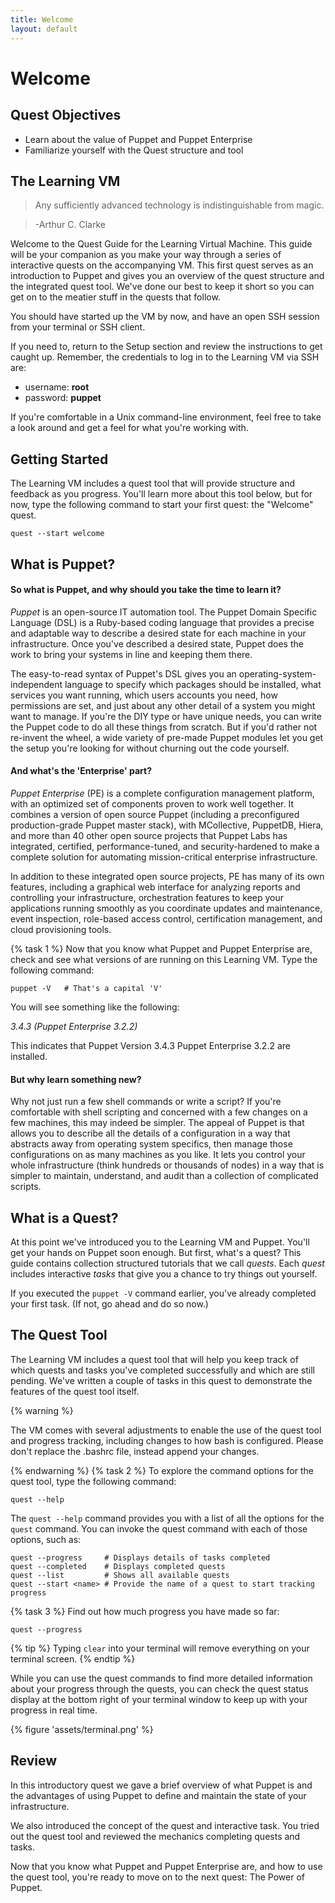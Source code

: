 ```yaml
---
title: Welcome
layout: default
---
```


# Welcome 

## Quest Objectives

- Learn about the value of Puppet and Puppet Enterprise
- Familiarize yourself with the Quest structure and tool

## The Learning VM

> Any sufficiently advanced technology is indistinguishable from magic.

> -Arthur C. Clarke

Welcome to the Quest Guide for the Learning Virtual Machine. This guide will be your companion as you make your way through a series of interactive quests on the accompanying VM. This first quest serves as an introduction to Puppet and gives you an overview of the quest structure and the integrated quest tool. We've done our best to keep it short so you can get on to the meatier stuff in the quests that follow.

You should have started up the VM by now, and have an open SSH session from your terminal or SSH client.

If you need to, return to the Setup section and review the instructions to get caught up. Remember, the credentials to log in to the Learning VM via SSH are:

 * username: **root**  
 * password: **puppet**

If you're comfortable in a Unix command-line environment, feel free to take a look around and get a feel for what you're working with.

## Getting Started

The Learning VM includes a quest tool that will provide structure and feedback as you progress. You'll learn more about this tool below, but for now, type the following command to start your first quest: the "Welcome" quest.

    quest --start welcome

## What is Puppet?

#### So what is Puppet, and why should you take the time to learn it? 

*Puppet* is an open-source IT automation tool. The Puppet Domain Specific Language (DSL) is a Ruby-based coding language that provides a precise and adaptable way to describe a desired state for each machine in your infrastructure. Once you've described a desired state, Puppet does the work to bring your systems in line and keeping them there.

The easy-to-read syntax of Puppet's DSL gives you an operating-system-independent language to specify which packages should be installed, what services you want running, which users accounts you need, how permissions are set, and just about any other detail of a system you might want to manage. If you're the DIY type or have unique needs, you can write the Puppet code to do all these things from scratch. But if you'd rather not re-invent the wheel, a wide variety of pre-made Puppet modules let you get the setup you're looking for without churning out the code yourself. 

#### And what's the 'Enterprise' part?

*Puppet Enterprise* (PE) is a complete configuration management platform, with an optimized set of components proven to work well together. It combines a version of open source Puppet (including a preconfigured production-grade Puppet master stack), with MCollective, PuppetDB, Hiera, and more than 40 other open source projects that Puppet Labs has integrated, certified, performance-tuned, and security-hardened to make a complete solution for automating mission-critical enterprise infrastructure. 

In addition to these integrated open source projects, PE has many of its own features, including a graphical web interface for analyzing reports and controlling your infrastructure, orchestration features to keep your applications running smoothly as you coordinate updates and maintenance, event inspection, role-based access control, certification management, and cloud provisioning tools.

{% task 1 %}
Now that you know what Puppet and Puppet Enterprise are, check and see what versions of are running on this Learning VM. Type the following command:

	puppet -V	# That's a capital 'V'

You will see something like the following:

_3.4.3 (Puppet Enterprise 3.2.2)_

This indicates that Puppet Version 3.4.3 Puppet Enterprise 3.2.2 are installed. 

#### But why learn something new?

Why not just run a few shell commands or write a script? If you're comfortable with shell scripting and concerned with a few changes on a few machines, this may indeed be simpler. The appeal of Puppet is that allows you to describe all the details of a configuration in a way that abstracts away from operating system specifics, then manage those configurations on as many machines as you like. It lets you control your whole infrastructure (think hundreds or thousands of nodes) in a way that is simpler to maintain, understand, and audit than a collection of complicated scripts.

## What is a Quest?

At this point we've introduced you to the Learning VM and Puppet. You'll get your hands on Puppet soon enough. But first, what's a quest? This guide contains collection structured tutorials that we call *quests*. Each *quest* includes interactive *tasks* that give you a chance to try things out yourself.

If you executed the `puppet -V` command earlier, you've already completed your first task. (If not, go ahead and do so now.)

## The Quest Tool

The Learning VM includes a quest tool that will help you keep track of which quests and tasks you've completed successfully and which are still pending. We've written a couple of tasks in this quest to demonstrate the features of the quest tool itself.

{% warning %}

The VM comes with several adjustments to enable the use of the quest tool and progress tracking, including changes to how bash is configured. Please don't replace the .bashrc file, instead append your changes.

{% endwarning %}
{% task 2 %}
To explore the command options for the quest tool, type the following command:

	quest --help

The `quest --help` command provides you with a list of all the options for the `quest` command. You can invoke the quest command with each of those options, such as:  

    quest --progress     # Displays details of tasks completed
    quest --completed    # Displays completed quests
    quest --list         # Shows all available quests
    quest --start <name> # Provide the name of a quest to start tracking progress
	
{% task 3 %}
Find out how much progress you have made so far:

	quest --progress

{% tip %}
Typing `clear` into your terminal will remove everything on your terminal screen.
{% endtip %}

While you can use the quest commands to find more detailed information about your progress through the quests, you can check the quest status display at the bottom right of your terminal window to keep up with your progress in real time.

{% figure 'assets/terminal.png' %} 

## Review

In this introductory quest we gave a brief overview of what Puppet is and the advantages of using Puppet to define and maintain the state of your infrastructure.

We also introduced the concept of the quest and interactive task. You tried out the quest tool and reviewed the mechanics completing quests and tasks.

Now that you know what Puppet and Puppet Enterprise are, and how to use the quest tool, you're ready to move on to the next quest: The Power of Puppet.